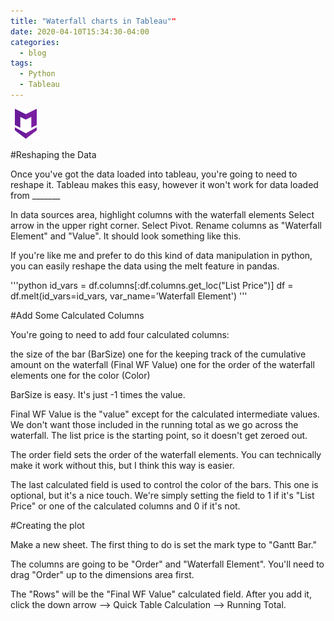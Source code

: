 ```yaml
---
title: "Waterfall charts in Tableau""
date: 2020-04-10T15:34:30-04:00
categories:
  - blog
tags:
  - Python
  - Tableau
---
```

![alt text][logo]

#Reshaping the Data

Once you've got the data loaded into tableau, you're going to need to reshape it. Tableau makes this easy, however it won't work for data loaded from _______

In data sources area, highlight columns with the waterfall elements
Select arrow in the upper right corner. Select Pivot.
Rename columns as "Waterfall Element" and "Value". It should look something like this.

If you're like me and prefer to do this kind of data manipulation in python, you can easily reshape the data using the melt feature in pandas.

'''python
id_vars = df.columns[:df.columns.get_loc("List Price")]
df = df.melt(id_vars=id_vars, var_name='Waterfall Element')
'''

#Add Some Calculated Columns

You're going to need to add four calculated columns:

the size of the bar (BarSize)
one for the keeping track of the cumulative amount on the waterfall (Final WF Value)
one for the order of the waterfall elements
one for the color (Color)

BarSize is easy. It's just -1 times the value.

Final WF Value is the "value" except for the calculated intermediate values. We don't want those included in the running total as we go across the waterfall. The list price is the starting point, so it doesn't get zeroed out.

The order field sets the order of the waterfall elements. You can technically make it work without this, but I think this way is easier.

The last calculated field is used to control the color of the bars. This one is optional, but it's a nice touch. We're simply setting the field to 1 if it's "List Price" or one of the calculated columns and 0 if it's not.

#Creating the plot

Make a new sheet. The first thing to do is set the mark type to "Gantt Bar."

The columns are going to be "Order" and "Waterfall Element". You'll need to drag "Order" up to the dimensions area first.

The "Rows" will be the "Final WF Value" calculated field. After you add it, click the down arrow --> Quick Table Calculation --> Running Total.

[bokeh_org]: https://bokeh.org
[logo]: https://github.com/adam-p/markdown-here/raw/master/src/common/images/icon48.png "Logo Title Text 2"